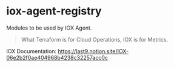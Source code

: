 # iox-agent-registry

Modules to be used by IOX Agent.

> What Terraform is for Cloud Operations, IOX is for Metrics.
> 
IOX Documentation: https://last9.notion.site/IOX-06e2b2f0ae404968b4238c32257acc0c
